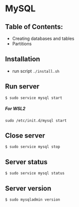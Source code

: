 # MySQL

## Table of Contents:

* Creating databases and tables
* Partitions

## Installation
 * run script ```./install.sh``` 
 
## Run server
```
$ sudo service mysql start
```
##### For WSL2
```
sudo /etc/init.d/mysql start
```

## Close server
```
$ sudo service mysql stop
```

## Server status
```
$ sudo service mysql status
```

## Server version
```
$ sudo mysqladmin version
```